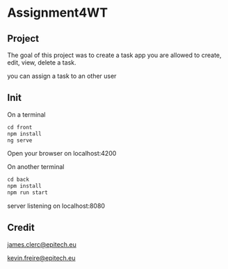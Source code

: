 # Assignment4WT

## Project

The goal of this project was to create a task app you are allowed to create, edit, view, delete a task.

you can assign a task to an other user

## Init

On a terminal
```javascript
cd front
npm install
ng serve
```

Open your browser on localhost:4200

On another terminal
```javascript
cd back
npm install
npm run start
```

server listening on localhost:8080

## Credit

james.clerc@epitech.eu

kevin.freire@epitech.eu